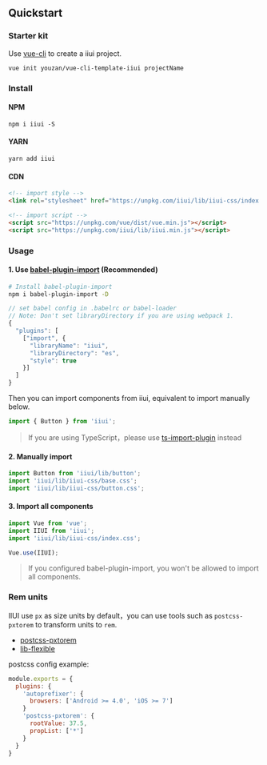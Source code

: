 ## Quickstart

### Starter kit

Use [vue-cli](https://github.com/vuejs/vue-cli) to create a iiui project.

```shell
vue init youzan/vue-cli-template-iiui projectName
```

### Install

#### NPM

```shell
npm i iiui -S
```

#### YARN

```shell
yarn add iiui
```

#### CDN

```html
<!-- import style -->
<link rel="stylesheet" href="https://unpkg.com/iiui/lib/iiui-css/index.css" />

<!-- import script -->
<script src="https://unpkg.com/vue/dist/vue.min.js"></script>
<script src="https://unpkg.com/iiui/lib/iiui.min.js"></script>
```

### Usage

#### 1. Use [babel-plugin-import](https://github.com/ant-design/babel-plugin-import) (Recommended)

```bash
# Install babel-plugin-import
npm i babel-plugin-import -D
```

```js
// set babel config in .babelrc or babel-loader
// Note: Don't set libraryDirectory if you are using webpack 1.
{
  "plugins": [
    ["import", {
      "libraryName": "iiui",
      "libraryDirectory": "es",
      "style": true
    }]
  ]
}
```

Then you can import components from iiui, equivalent to import manually below.

```js
import { Button } from 'iiui';
```

> If you are using TypeScript，please use [ts-import-plugin](https://github.com/Brooooooklyn/ts-import-plugin) instead

#### 2. Manually import

```js
import Button from 'iiui/lib/button';
import 'iiui/lib/iiui-css/base.css';
import 'iiui/lib/iiui-css/button.css';
```
 
#### 3. Import all components

```js
import Vue from 'vue';
import IIUI from 'iiui';
import 'iiui/lib/iiui-css/index.css';

Vue.use(IIUI);
```

> If you configured babel-plugin-import, you won't be allowed to import all components.


### Rem units

IIUI use `px` as size units by default，you can use tools such as `postcss-pxtorem` to transform units to `rem`.

- [postcss-pxtorem](https://github.com/cuth/postcss-pxtorem)
- [lib-flexible](https://github.com/amfe/lib-flexible)

postcss config example:

```js
module.exports = {
  plugins: {
    'autoprefixer': {
      browsers: ['Android >= 4.0', 'iOS >= 7']
    }
    'postcss-pxtorem': {
      rootValue: 37.5,
      propList: ['*']
    }
  }
}
```